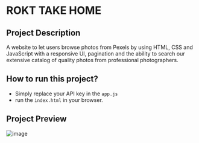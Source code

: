 # ROKT TAKE HOME

## Project Description

A website to let users browse photos from Pexels by using HTML, CSS and JavaScript with a responsive UI, pagination and the ability to search our extensive catalog of quality photos from professional photographers.

## How to run this project?

- Simply replace your API key in the `app.js` 
- run the `index.html` in your browser.

## Project Preview
![image](https://user-images.githubusercontent.com/42622194/142557226-2efc37b9-3ce6-45b6-b041-853f1424a5cf.png)
